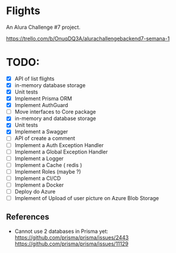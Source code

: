 # Flights

An Alura Challenge #7 project.

https://trello.com/b/OnuqDQ3A/alurachallengebackend7-semana-1

# TODO:

- [x] API of list flights
- [x] in-memory database storage
- [x] Unit tests
- [x] Implement Prisma ORM
- [x] Implement AuthGuard
- [ ] Move interfaces to Core package
- [x] in-memory and database storage
- [x] Unit tests
- [x] Implement a Swagger
- [ ] API of create a comment
- [ ] Implement a Auth Exception Handler
- [ ] Implement a Global Exception Handler
- [ ] Implement a Logger
- [ ] Implement a Cache ( redis )
- [ ] Implement Roles (maybe ?)
- [ ] Implement a CI/CD
- [ ] Implement a Docker
- [ ] Deploy do Azure
- [ ] Implement of Upload of user picture on Azure Blob Storage

## References

- Cannot use 2 databases in Prisma yet:
  https://github.com/prisma/prisma/issues/2443
  https://github.com/prisma/prisma/issues/11129
